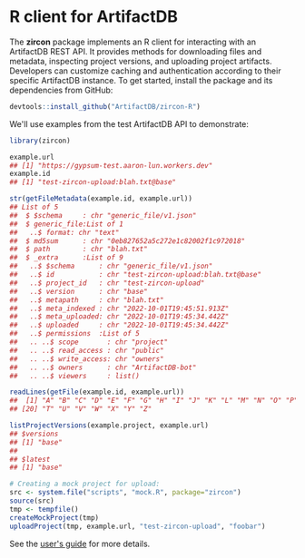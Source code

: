 # R client for ArtifactDB 

The **zircon** package implements an R client for interacting with an ArtifactDB REST API.
It provides methods for downloading files and metadata, inspecting project versions, and uploading project artifacts.
Developers can customize caching and authentication according to their specific ArtifactDB instance.
To get started, install the package and its dependencies from GitHub:

```r
devtools::install_github("ArtifactDB/zircon-R")
```

We'll use examples from the test ArtifactDB API to demonstrate:

```r
library(zircon)

example.url
## [1] "https://gypsum-test.aaron-lun.workers.dev"
example.id
## [1] "test-zircon-upload:blah.txt@base"

str(getFileMetadata(example.id, example.url))
## List of 5
##  $ $schema     : chr "generic_file/v1.json"
##  $ generic_file:List of 1
##   ..$ format: chr "text"
##  $ md5sum      : chr "0eb827652a5c272e1c82002f1c972018"
##  $ path        : chr "blah.txt"
##  $ _extra      :List of 9
##   ..$ $schema      : chr "generic_file/v1.json"
##   ..$ id           : chr "test-zircon-upload:blah.txt@base"
##   ..$ project_id   : chr "test-zircon-upload"
##   ..$ version      : chr "base"
##   ..$ metapath     : chr "blah.txt"
##   ..$ meta_indexed : chr "2022-10-01T19:45:51.913Z"
##   ..$ meta_uploaded: chr "2022-10-01T19:45:34.442Z"
##   ..$ uploaded     : chr "2022-10-01T19:45:34.442Z"
##   ..$ permissions  :List of 5
##   .. ..$ scope       : chr "project"
##   .. ..$ read_access : chr "public"
##   .. ..$ write_access: chr "owners"
##   .. ..$ owners      : chr "ArtifactDB-bot"
##   .. ..$ viewers     : list()

readLines(getFile(example.id, example.url))
##  [1] "A" "B" "C" "D" "E" "F" "G" "H" "I" "J" "K" "L" "M" "N" "O" "P" "Q" "R" "S"
## [20] "T" "U" "V" "W" "X" "Y" "Z"

listProjectVersions(example.project, example.url)
## $versions
## [1] "base"
## 
## $latest
## [1] "base"

# Creating a mock project for upload:
src <- system.file("scripts", "mock.R", package="zircon")
source(src)
tmp <- tempfile()
createMockProject(tmp)
uploadProject(tmp, example.url, "test-zircon-upload", "foobar")
```

See the [user's guide](https://artifactdb.github.io/zircon-R/articles/userguide.html) for more details. 
